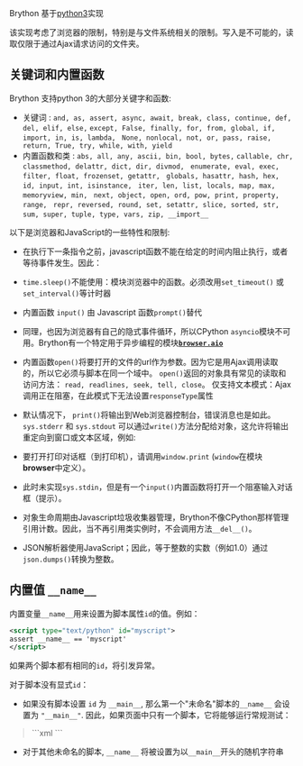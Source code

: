 Brython 基于[python3](https://docs.python.org/3/reference/index.html)实现


该实现考虑了浏览器的限制，特别是与文件系统相关的限制。写入是不可能的，读取仅限于通过Ajax请求访问的文件夹。

关键词和内置函数
-------------------------------

Brython 支持python 3的大部分关键字和函数:

- 关键词 : `and, as, assert, async, await, break, class, continue, def, del, elif, else,`
  `except, False, finally, for, from, global, if, import, in, is, lambda, `
  `None, nonlocal, not, or, pass, raise, return, True, try, while, with, yield`
- 内置函数和类 : `abs, all, any, ascii, bin, bool, bytes,`
  `callable, chr, classmethod, delattr, dict, dir, divmod, `
  `enumerate, eval, exec, filter, float, frozenset, getattr, `
  `globals, hasattr, hash, hex, id, input, int, isinstance, `
  `iter, len, list, locals, map, max, memoryview, min, `
  `next, object, open, ord, pow, print, property, range, `
  `repr, reversed, round, set, setattr, slice, sorted, str, `
  `sum, super, tuple, type, vars, zip, __import__`

以下是浏览器和JavaScript的一些特性和限制:

- 在执行下一条指令之前，javascript函数不能在给定的时间内阻止执行，或者等待事件发生。因此：

 - `time.sleep()`不能使用：模块浏览器中的函数。必须改用`set_timeout()` 或 `set_interval()`等计时器

 - 内置函数 `input()` 由 Javascript 函数`prompt()`替代

- 同理，也因为浏览器有自己的隐式事件循环，所以CPython `asyncio`模块不可用。Brython有一个特定用于异步编程的模块[**`browser.aio`**](aio.html)

- 内置函数`open()`将要打开的文件的url作为参数。因为它是用Ajax调用读取的，所以它必须与脚本在同一个域中。
  `open()`返回的对象具有常见的读取和访问方法： `read, readlines, seek, tell, close`。
  仅支持文本模式：Ajax调用正在阻塞，在此模式下无法设置`responseType`属性


- 默认情况下， `print()`将输出到Web浏览器控制台，错误消息也是如此。
  `sys.stderr` 和 `sys.stdout` 可以通过`write()`方法分配给对象，这允许将输出重定向到窗口或文本区域，例如:

- 要打开打印对话框（到打印机），请调用`window.print` (`window`在模块**browser**中定义）。

- 此时未实现`sys.stdin`，但是有一个`input()`内置函数将打开一个阻塞输入对话框（提示）。

- 对象生命周期由Javascript垃圾收集器管理，Brython不像CPython那样管理引用计数。因此，当不再引用类实例时，不会调用方法`__del__()`。

- JSON解析器使用JavaScript；因此，等于整数的实数（例如1.0）通过`json.dumps()`转换为整数。

内置值 `__name__`
-------------------------

内置变量`__name__`用来设置为脚本属性`id`的值。例如：

```xml
<script type="text/python" id="myscript">
assert __name__ == 'myscript'
</script>
```

如果两个脚本都有相同的`id`，将引发异常。

对于脚本没有显式`id`：

- 如果没有脚本设置 `id` 为 `__main__`, 那么第一个"未命名"脚本的`__name__` 会设置为 `"__main__"`. 
  因此，如果页面中只有一个脚本，它将能够运行常规测试：
  
<blockquote>
```xml
<script type="text/python">
if __name__=='__main__':
    print('hello !')
</script>
```
</blockquote>

- 对于其他未命名的脚本, `__name__` 将被设置为以`__main__`开头的随机字符串
